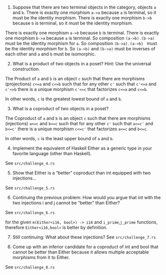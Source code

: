 1.    Suppose that there are two terminal objects in the category, objects `a` and `b`.
There is exactly one morphism `a->a` because `a` is terminal, so it must be the identity morphism.
There is exactly one morphism `b->b` because `b` is terminal, so it must be the identity morphism.

There is exactly one morphism `a->b` because `b` is terminal.
There is exactly one morphism `b->a` because `a` is terminal.
So composition `(a->b).(b->a)`  must be the identity morphism for `a`.
So composition `(b->a).(a->b) ` must be the identity morphism for `b`.
So `(a->b)` and `(b->a)` must be inverses of each other and `a` and `b` must be isomorphic.

2.    What is a product of two objects in a poset? Hint: Use the universal construction.

The Product of `a` and `b` is an object `c` such that there are morphisms
(projections) `c<=a` and `c<=b` such that for any other `c'` such that `c'<=a`
and `c'<=b` there is a unique morphism `c'<=c` that factorizes `c<=a` and `c<=b`.

In other words, `c` is the greatest lowest bound of `a` and `b`.

3.    What is a coproduct of two objects in a poset?

The Coproduct of `a` and `b` is an object `c` such that there are morphisms
(injections) `a<=c` and `b<=c` such that for any other `c'` such that `a<=c'`
and `b<=c'` there is a unique morphism `c<=c'` that factorizes `a<=c` and `b<=c`.

In other words, `c` is the least upper bound of `a` and `b`.

4.    Implement the equivalent of Haskell Either as a generic type in your favorite language (other than Haskell).

See `src/challenge_4.rs`

5.    Show that Either is a “better” coproduct than int equipped with two injections...

See `src/challenge_5.rs`

6.    Continuing the previous problem: How would you argue that int with the two injections i and j cannot be “better” than Either?

See `src/challenge_6.rs`


for the given `m(Either<i16, bool>) -> i16` and `i_prime`,`j_prime` functions, therefore `Either<i16,bool>` is better by definition.


7.   Still continuing: What about these injections?
See `src/challenge_7.rs`

8.    Come up with an inferior candidate for a coproduct of int and bool that cannot be better than Either because it allows multiple acceptable morphisms from it to Either.

See `src/challenge_8.rs`
